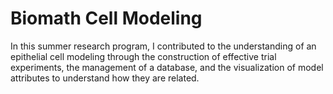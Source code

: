 # Biomath Cell Modeling
In this summer research program, I contributed to the understanding of an epithelial cell modeling through the construction of effective trial experiments, the management of a database, and the visualization of model attributes to understand how they are related.
